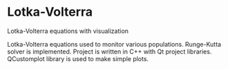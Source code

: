 # Lotka-Volterra
Lotka-Volterra equations with visualization

Lotka-Volterra equations used to monitor various populations. Runge-Kutta solver is implemented.
Project is written in C++ with Qt project libraries. QCustomplot library is used to make simple plots.
